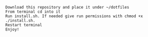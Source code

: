     Download this repository and place it under ~/dotfiles
    From terminal cd into it
    Run install.sh. If needed give run permissions with chmod +x ./install.sh.
    Restart terminal
    Enjoy!

